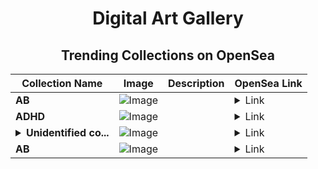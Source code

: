 <div align="center">

# Digital Art Gallery

## Trending Collections on OpenSea

| Collection Name                       | Image                                                                                     | Description                       | OpenSea Link                                                                                          |
|---------------------------------------|-------------------------------------------------------------------------------------------|-----------------------------------|--------------------------------------------------------------------------------------------------------|
| **AB** | ![Image](https://i.seadn.io/s/raw/files/2e51f0ced806697ab50f64bcf41b01fe.jpg?w=500&auto=format?w=200&auto=format) |  | <details><summary>Link</summary>[AB](https://opensea.io/collection/ab-3671)</details> |
| **ADHD** | ![Image](https://i.seadn.io/s/raw/files/899929b3b3eb07c8f8668219e736ce14.jpg?w=500&auto=format?w=200&auto=format) |  | <details><summary>Link</summary>[ADHD](https://opensea.io/collection/adhd-8)</details> |
| **<details><summary>Unidentified co...</summary>Unidentified contract 65efe1cd-e3f0-4bd8-b312-520ebf059ba0</details>** | ![Image](https://i.seadn.io/s/raw/files/654b7e9c6f93abe8d20f6c1ead4af558.png?w=500&auto=format?w=200&auto=format) |  | <details><summary>Link</summary>[Unidentified contract 65efe1cd-e3f0-4bd8-b312-520ebf059ba0](https://opensea.io/collection/unidentified-contract-65efe1cd-e3f0-4bd8-b312-520e)</details> |
| **AB** | ![Image](https://i.seadn.io/s/raw/files/2e51f0ced806697ab50f64bcf41b01fe.jpg?w=500&auto=format?w=200&auto=format) |  | <details><summary>Link</summary>[AB](https://opensea.io/collection/ab-3670)</details> |

</div>